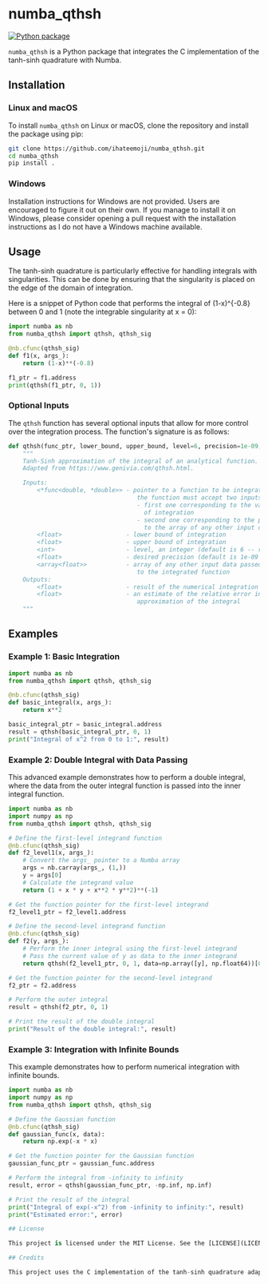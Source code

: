 # numba_qthsh

[![Python package](https://github.com/ihateemoji/numba_qthsh/actions/workflows/python-package.yml/badge.svg)](https://github.com/ihateemoji/numba_qthsh/actions/workflows/python-package.yml)

`numba_qthsh` is a Python package that integrates the C implementation of the tanh-sinh quadrature with Numba.

## Installation

### Linux and macOS

To install `numba_qthsh` on Linux or macOS, clone the repository and install the package using pip:

```bash
git clone https://github.com/ihateemoji/numba_qthsh.git
cd numba_qthsh
pip install .
```

### Windows

Installation instructions for Windows are not provided. Users are encouraged to figure it out on their own. If you manage to install it on Windows, please consider opening a pull request with the installation instructions as I do not have a Windows machine available.

## Usage

The tanh-sinh quadrature is particularly effective for handling integrals with singularities. This can be done by ensuring that the singularity is placed on the edge of the domain of integration.

Here is a snippet of Python code that performs the integral of (1-x)^{-0.8} between 0 and 1 (note the integrable singularity at x = 0):

```python
import numba as nb
from numba_qthsh import qthsh, qthsh_sig

@nb.cfunc(qthsh_sig)
def f1(x, args_):
    return (1-x)**(-0.8)

f1_ptr = f1.address
print(qthsh(f1_ptr, 0, 1))
```

### Optional Inputs

The `qthsh` function has several optional inputs that allow for more control over the integration process. The function's signature is as follows:

```python
def qthsh(func_ptr, lower_bound, upper_bound, level=6, precision=1e-09, data=None):
    """
    Tanh-Sinh approximation of the integral of an analytical function.
    Adapted from https://www.genivia.com/qthsh.html.

    Inputs:
        <*func<double, *double>> - pointer to a function to be integrated,
                                    the function must accept two inputs:
                                    - first one corresponding to the variable
                                      of integration
                                    - second one corresponding to the pointer
                                      to the array of any other input data required
        <float>                  - lower bound of integration
        <float>                  - upper bound of integration
        <int>                    - level, an integer (default is 6 -- recommended)
        <float>                  - desired precision (default is 1e-09 -- recommended)
        <array<float>>           - array of any other input data passed through
                                    to the integrated function
    Outputs:
        <float>                  - result of the numerical integration
        <float>                  - an estimate of the relative error in the
                                    approximation of the integral
    """
```


## Examples

### Example 1: Basic Integration

```python
import numba as nb
from numba_qthsh import qthsh, qthsh_sig

@nb.cfunc(qthsh_sig)
def basic_integral(x, args_):
    return x**2

basic_integral_ptr = basic_integral.address
result = qthsh(basic_integral_ptr, 0, 1)
print("Integral of x^2 from 0 to 1:", result)
```

### Example 2: Double Integral with Data Passing

This advanced example demonstrates how to perform a double integral, where the data from the outer integral function is passed into the inner integral function.

```python
import numba as nb
import numpy as np
from numba_qthsh import qthsh, qthsh_sig

# Define the first-level integrand function
@nb.cfunc(qthsh_sig)
def f2_level1(x, args_):
    # Convert the args_ pointer to a Numba array
    args = nb.carray(args_, (1,))
    y = args[0]
    # Calculate the integrand value
    return (1 + x * y + x**2 * y**2)**(-1)

# Get the function pointer for the first-level integrand
f2_level1_ptr = f2_level1.address

# Define the second-level integrand function
@nb.cfunc(qthsh_sig)
def f2(y, args_):
    # Perform the inner integral using the first-level integrand
    # Pass the current value of y as data to the inner integrand
    return qthsh(f2_level1_ptr, 0, 1, data=np.array([y], np.float64))[0]

# Get the function pointer for the second-level integrand
f2_ptr = f2.address

# Perform the outer integral
result = qthsh(f2_ptr, 0, 1)

# Print the result of the double integral
print("Result of the double integral:", result)
```

### Example 3: Integration with Infinite Bounds

This example demonstrates how to perform numerical integration with infinite bounds.

```python
import numba as nb
import numpy as np
from numba_qthsh import qthsh, qthsh_sig

# Define the Gaussian function
@nb.cfunc(qthsh_sig)
def gaussian_func(x, data):
    return np.exp(-x * x)

# Get the function pointer for the Gaussian function
gaussian_func_ptr = gaussian_func.address

# Perform the integral from -infinity to infinity
result, error = qthsh(gaussian_func_ptr, -np.inf, np.inf)

# Print the result of the integral
print("Integral of exp(-x^2) from -infinity to infinity:", result)
print("Estimated error:", error)

## License

This project is licensed under the MIT License. See the [LICENSE](LICENSE) file for more details.

## Credits

This project uses the C implementation of the tanh-sinh quadrature adapted from [Robert-van-Engelen/Tanh-Sinh](https://github.com/Robert-van-Engelen/Tanh-Sinh), which is published under the MIT license.
